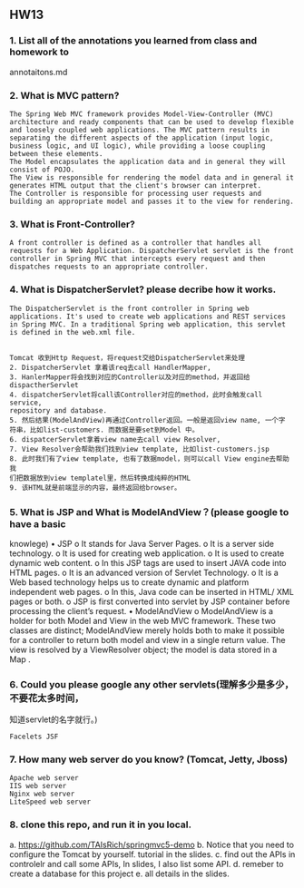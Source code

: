 ## HW13

### 1. List all of the annotations you learned from class and homework to
annotaitons.md

### 2. What is MVC pattern?
```
The Spring Web MVC framework provides Model-View-Controller (MVC) architecture and ready components that can be used to develop flexible and loosely coupled web applications. The MVC pattern results in separating the different aspects of the application (input logic, business logic, and UI logic), while providing a loose coupling between these elements.
The Model encapsulates the application data and in general they will consist of POJO.
The View is responsible for rendering the model data and in general it generates HTML output that the client's browser can interpret.
The Controller is responsible for processing user requests and building an appropriate model and passes it to the view for rendering.
```

### 3. What is Front-Controller?
```
A front controller is defined as a controller that handles all requests for a Web Application. DispatcherServlet servlet is the front controller in Spring MVC that intercepts every request and then dispatches requests to an appropriate controller.
```

### 4. What is DispatcherServlet? please decribe how it works.
```
The DispatcherServlet is the front controller in Spring web applications. It's used to create web applications and REST services in Spring MVC. In a traditional Spring web application, this servlet is defined in the web.xml file.


Tomcat 收到Http Request，将request交给DispatcherServlet来处理
2. DispatcherServlet 拿着该req去call HandlerMapper,
3. HanlerMapper将会找到对应的Controller以及对应的method，并返回给
dispactherServlet
4. dispatcherServlet将call该Controller对应的method，此时会触发call service,
repository and database.
5. 然后结果(ModelAndView)再通过Controller返回。⼀般是返回view name, ⼀个字
符串，⽐如list-customers. ⽽数据是要set到Model 中。
6. dispatcerServlet拿着view name去call view Resolver,
7. View Resolver会帮助我们找到view template, ⽐如list-customers.jsp
8. 此时我们有了view template, 也有了数据model，则可以call View engine去帮助我
们把数据放到view templatel⾥，然后转换成纯粹的HTML
9. 该HTML就是前端显⽰的内容，最终返回给browser。
```

### 5. What is JSP and What is ModelAndView？(please google to have a basic
knowlege)
•	JSP
o	It stands for Java Server Pages.
o	It is a server side technology.
o	It is used for creating web application.
o	It is used to create dynamic web content.
o	In this JSP tags are used to insert JAVA code into HTML pages.
o	It is an advanced version of Servlet Technology.
o	It is a Web based technology helps us to create dynamic and platform independent web pages.
o	In this, Java code can be inserted in HTML/ XML pages or both.
o	JSP is first converted into servlet by JSP container before processing the client’s request.
•	ModelAndView
o	ModelAndView is a holder for both Model and View in the web MVC framework. These two classes are distinct; ModelAndView merely holds both to make it possible for a controller to return both model and view in a single return value. The view is resolved by a ViewResolver object; the model is data stored in a Map .


### 6. Could you please google any other servlets(理解多少是多少，不要花太多时间，
知道servlet的名字就⾏。)
```
Facelets JSF
```

### 7. How many web server do you know? (Tomcat, Jetty, Jboss)
```
Apache web server
IIS web server
Nginx web server
LiteSpeed web server
```
### 8. clone this repo, and run it in you local.
a. https://github.com/TAIsRich/springmvc5-demo
b. Notice that you need to configure the Tomcat by yourself. tutorial in
the slides.
c. find out the APIs in controlelr and call some APIs, In slides, I also list
some API.
d. remeber to create a database for this project
e. all details in the slides.

